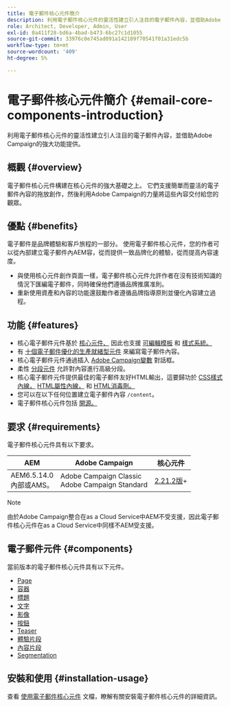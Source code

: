 ```yaml
---
title: 電子郵件核心元件簡介
description: 利用電子郵件核心元件的靈活性建立引人注目的電子郵件內容，並借助Adobe Campaign的強大功能提供。
role: Architect, Developer, Admin, User
exl-id: 0a411f28-bd6a-4bad-b473-6bc27c1d1055
source-git-commit: 33976c0e745ad091a142109f70541f01a31edc5b
workflow-type: tm+mt
source-wordcount: '409'
ht-degree: 5%

---
```



# 電子郵件核心元件簡介 {#email-core-components-introduction}

利用電子郵件核心元件的靈活性建立引人注目的電子郵件內容，並借助Adobe Campaign的強大功能提供。

## 概觀 {#overview}

電子郵件核心元件構建在核心元件的強大基礎之上。 它們支援簡單而靈活的電子郵件內容的拖放創作，然後利用Adobe Campaign的力量將這些內容交付給您的觀眾。

## 優點 {#benefits}

電子郵件是品牌體驗和客戶旅程的一部分。 使用電子郵件核心元件，您的作者可以從內部建立電子郵件內AEM容，從而提供一致品牌化的體驗，從而提高內容速度。

* 與使用核心元件創作頁面一樣，電子郵件核心元件允許作者在沒有技術知識的情況下匯編電子郵件，同時確保他們遵循品牌推廣准則。
* 重新使用資產和內容的功能還鼓勵作者遵循品牌指導原則並優化內容建立過程。

## 功能 {#features}

* 核心電子郵件元件基於 [核心元件、](/help/introduction.md) 因此也支援 [可編輯模板](https://experienceleague.adobe.com/docs/experience-manager-cloud-service/sites/authoring/features/templates.html) 和 [樣式系統。](https://experienceleague.adobe.com/docs/experience-manager-cloud-service/content/sites/authoring/features/style-system.html)
* 有 [十個電子郵件優化的生產就緒型元件](#components) 來編寫電子郵件內容。
* 核心電子郵件元件通過插入 [Adobe Campaign變數](campaign-variables.md) 對話框。
* 柔性 [分段元件](/help/email/components/segmentation.md) 允許對內容進行高級分段。
* 核心電子郵件元件提供最佳的電子郵件友好HTML輸出，這要歸功於 [CSS樣式內線，](https://github.com/adobe/aem-core-email-components/wiki/CSS-Styles-Inliner:-Technical-documentation) [HTML屬性內線，](https://github.com/adobe/aem-core-email-components/wiki/HTML-Inliner) 和 [HTML消毒劑。](https://github.com/adobe/aem-core-email-components/wiki/HTML-Sanitizing)
* 您可以在以下任何位置建立電子郵件內容 `/content`。
* 電子郵件核心元件包括 [開源。](https://github.com/adobe/aem-core-email-components)

## 要求 {#requirements}

電子郵件核心元件具有以下要求。

| AEM | Adobe Campaign | 核心元件 |
|---|---|---|
| AEM6.5.14.0<br>內部或AMS。 | Adobe Campaign Classic<br>Adobe Campaign Standard | [2.21.2版](/help/versions.md)+ |

>[!NOTE]
>
>由於Adobe Campaign整合在as a Cloud Service中AEM不受支援，因此電子郵件核心元件在as a Cloud Service中同樣不AEM受支援。

## 電子郵件元件 {#components}

當前版本的電子郵件核心元件具有以下元件。

* [Page](components/page.md)
* [容器](components/container.md)
* [標題](components/title.md)
* [文字](components/text.md)
* [影像](components/image.md)
* [按鈕](components/button.md)
* [Teaser](components/teaser.md)
* [體驗片段](components/experience-fragment.md)
* [內容片段](components/content-fragment.md)
* [Segmentation](components/segmentation.md)

## 安裝和使用 {#installation-usage}

查看 [使用電子郵件核心元件](using.md) 文檔，瞭解有關安裝電子郵件核心元件的詳細資訊。

